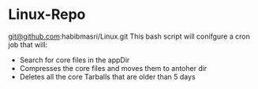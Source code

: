 # Linux-Repo
git@github.com:habibmasri/Linux.git
This bash script will conifgure a cron job that will:
- Search for core files in the appDir
- Compresses the core files and moves them to antoher dir
- Deletes all the core Tarballs that are older than 5 days
